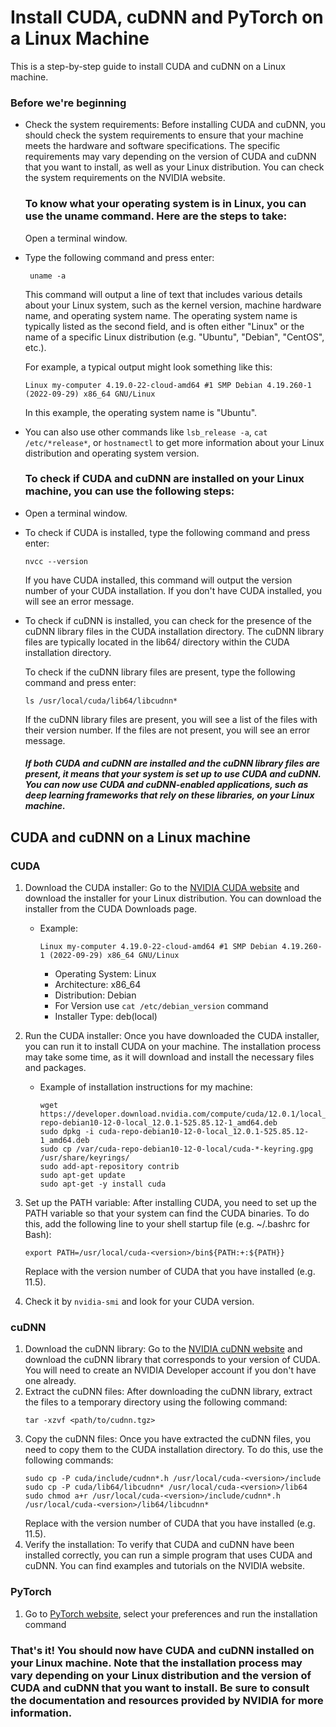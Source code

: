 # Install CUDA, cuDNN and PyTorch on a Linux Machine
This is a step-by-step guide to install CUDA and cuDNN on a Linux machine.

### Before we're beginning
- Check the system requirements: Before installing CUDA and cuDNN, you should check the system requirements to ensure that your machine meets the hardware and software specifications. The specific requirements may vary depending on the version of CUDA and cuDNN that you want to install, as well as your Linux distribution. You can check the system requirements on the NVIDIA website.

    ### To know what your operating system is in Linux, you can use the uname command. Here are the steps to take:
    Open a terminal window.

- Type the following command and press enter:
  ```
   uname -a
   ```
  This command will output a line of text that includes various details about your Linux system, such as the kernel version, machine hardware name, and operating system name. The operating system name is typically listed as the second field, and is often either "Linux" or the name of a specific Linux distribution (e.g. "Ubuntu", "Debian", "CentOS", etc.).

    For example, a typical output might look something like this:
    ```commandline
    Linux my-computer 4.19.0-22-cloud-amd64 #1 SMP Debian 4.19.260-1 (2022-09-29) x86_64 GNU/Linux
    ```
    In this example, the operating system name is "Ubuntu".

- You can also use other commands like `lsb_release -a`, `cat /etc/*release*`, or `hostnamectl` to get more information about your Linux distribution and operating system version.

    ### To check if CUDA and cuDNN are installed on your Linux machine, you can use the following steps:
- Open a terminal window.
- To check if CUDA is installed, type the following command and press enter:
    ```commandline
    nvcc --version
    ```
    If you have CUDA installed, this command will output the version number of your CUDA installation. If you don't have CUDA installed, you will see an error message.
- To check if cuDNN is installed, you can check for the presence of the cuDNN library files in the CUDA installation directory. The cuDNN library files are typically located in the lib64/ directory within the CUDA installation directory.

    To check if the cuDNN library files are present, type the following command and press enter:
    ```
    ls /usr/local/cuda/lib64/libcudnn*
    ```
    If the cuDNN library files are present, you will see a list of the files with their version number. If the files are not present, you will see an error message. 
    ##### If both CUDA and cuDNN are installed and the cuDNN library files are present, it means that your system is set up to use CUDA and cuDNN. You can now use CUDA and cuDNN-enabled applications, such as deep learning frameworks that rely on these libraries, on your Linux machine.


## CUDA and cuDNN on a Linux machine
### CUDA
1. Download the CUDA installer: Go to the [NVIDIA CUDA website](https://developer.nvidia.com/cuda-downloads) and download the installer for your Linux distribution. You can download the installer from the CUDA Downloads page.
    - Example:
      ```
      Linux my-computer 4.19.0-22-cloud-amd64 #1 SMP Debian 4.19.260-1 (2022-09-29) x86_64 GNU/Linux
      ```
      - Operating System: Linux
      - Architecture: x86_64
      - Distribution: Debian
      - For Version use `cat /etc/debian_version` command
      - Installer Type: deb(local)
      
2. Run the CUDA installer: Once you have downloaded the CUDA installer, you can run it to install CUDA on your machine. The installation process may take some time, as it will download and install the necessary files and packages.
   - Example of installation instructions for my machine:
     ```
     wget https://developer.download.nvidia.com/compute/cuda/12.0.1/local_installers/cuda-repo-debian10-12-0-local_12.0.1-525.85.12-1_amd64.deb
     sudo dpkg -i cuda-repo-debian10-12-0-local_12.0.1-525.85.12-1_amd64.deb
     sudo cp /var/cuda-repo-debian10-12-0-local/cuda-*-keyring.gpg /usr/share/keyrings/
     sudo add-apt-repository contrib
     sudo apt-get update
     sudo apt-get -y install cuda
     ```
3. Set up the PATH variable: After installing CUDA, you need to set up the PATH variable so that your system can find the CUDA binaries. To do this, add the following line to your shell startup file (e.g. ~/.bashrc for Bash):
    ```commandline
    export PATH=/usr/local/cuda-<version>/bin${PATH:+:${PATH}}
    ```
    Replace <version> with the version number of CUDA that you have installed (e.g. 11.5).
4. Check it by `nvidia-smi` and look for your CUDA version.
### cuDNN
1. Download the cuDNN library: Go to the [NVIDIA cuDNN website](https://docs.nvidia.com/deeplearning/cudnn/install-guide/index.html) and download the cuDNN library that corresponds to your version of CUDA. You will need to create an NVIDIA Developer account if you don't have one already.
2. Extract the cuDNN files: After downloading the cuDNN library, extract the files to a temporary directory using the following command:
    ```commandline
    tar -xzvf <path/to/cudnn.tgz>
    ```
3. Copy the cuDNN files: Once you have extracted the cuDNN files, you need to copy them to the CUDA installation directory. To do this, use the following commands:
    ```commandline
    sudo cp -P cuda/include/cudnn*.h /usr/local/cuda-<version>/include
    sudo cp -P cuda/lib64/libcudnn* /usr/local/cuda-<version>/lib64
    sudo chmod a+r /usr/local/cuda-<version>/include/cudnn*.h /usr/local/cuda-<version>/lib64/libcudnn*
    ```
   Replace <version> with the version number of CUDA that you have installed (e.g. 11.5).
4. Verify the installation: To verify that CUDA and cuDNN have been installed correctly, you can run a simple program that uses CUDA and cuDNN. You can find examples and tutorials on the NVIDIA website.

### PyTorch
1. Go to [PyTorch website](https://pytorch.org/get-started/locally/), select your preferences and run the installation command

### That's it! You should now have CUDA and cuDNN installed on your Linux machine. Note that the installation process may vary depending on your Linux distribution and the version of CUDA and cuDNN that you want to install. Be sure to consult the documentation and resources provided by NVIDIA for more information.
